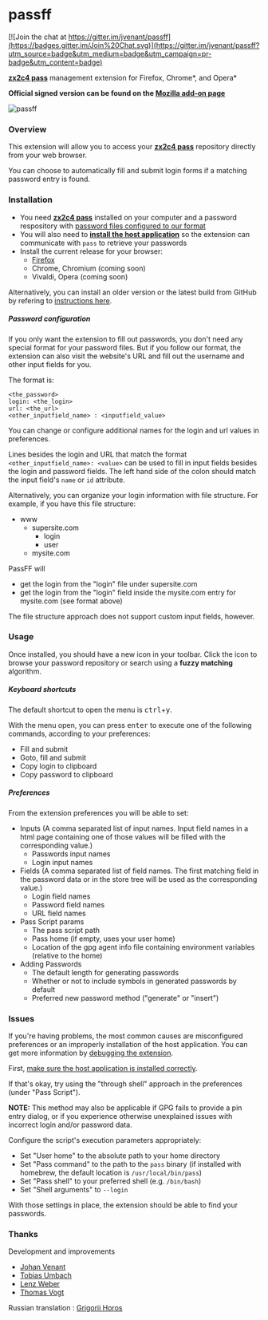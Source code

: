 passff
======

[![Join the chat at https://gitter.im/jvenant/passff](https://badges.gitter.im/Join%20Chat.svg)](https://gitter.im/jvenant/passff?utm_source=badge&utm_medium=badge&utm_campaign=pr-badge&utm_content=badge)

**[zx2c4 pass](http://www.zx2c4.com/projects/password-store/)** management extension for Firefox, Chrome\*, and Opera\*

**Official signed version can be found on the [Mozilla add-on page](https://addons.mozilla.org/firefox/addon/passff)**

![passff](https://cloud.githubusercontent.com/assets/1518387/24840201/299d3620-1d69-11e7-8e8a-ea0c5761dc95.png)

### Overview
This extension will allow you to access your **[zx2c4 pass](http://www.zx2c4.com/projects/password-store/)** repository directly from your web browser.

You can choose to automatically fill and submit login forms if a matching password entry is found.

### Installation
- You need **[zx2c4 pass](http://www.zx2c4.com/projects/password-store/)** installed on your computer and a password respository with [password files configured to our format](#password-configuration)
- You will also need to **[install the host application](docs/INSTALLATION.md#installing-the-host-application)** so the extension can communicate with `pass` to retrieve your passwords
- Install the current release for your browser:
  - [Firefox](https://addons.mozilla.org/firefox/addon/passff)
  - Chrome, Chromium (coming soon)
  - Vivaldi, Opera (coming soon)

Alternatively, you can install an older version or the latest build from GitHub by refering to [instructions here](docs/INSTALLATION.md).

##### Password configuration
If you only want the extension to fill out passwords, you don't need any special format for your password files. But if you follow our format, the extension can also visit the website's URL and fill out the username and other input fields for you.

The format is:
```
<the_password>
login: <the_login>
url: <the_url>
<other_inputfield_name> : <inputfield_value>
```

You can change or configure additional names for the login and url values in preferences.

Lines besides the login and URL that match the format `<other_inputfield_name>: <value>` can be used to fill in input fields besides the login and password fields. The left hand side of the colon should match the input field's `name` or `id` attribute.

Alternatively, you can organize your login information with file structure. For example, if you have this file structure:
* www
  * supersite.com
    * login
    * user
  * mysite.com

PassFF will
* get the login from the "login" file under supersite.com
* get the login from the "login" field inside the mysite.com entry for mysite.com (see format above)

The file structure approach does not support custom input fields, however.

### Usage
Once installed, you should have a new icon in your toolbar. Click the icon to browse your password repository or search using a **fuzzy matching** algorithm.

##### Keyboard shortcuts
The default shortcut to open the menu is <kbd>ctrl</kbd>+<kbd>y</kbd>.

With the menu open, you can press <kbd>enter</kbd> to execute one of the following commands, according to your preferences:
- Fill and submit
- Goto, fill and submit
- Copy login to clipboard
- Copy password to clipboard

##### Preferences
From the extension preferences you will be able to set:
- Inputs (A comma separated list of input names. Input field names in a html page containing one of those values will be filled with the corresponding value.)
  - Passwords input names
  - Login input names
- Fields (A comma separated list of field names. The first matching field in the password data or in the store tree will be used as the corresponding value.)
  - Login field names
  - Password field names
  - URL field names
- Pass Script params
  - The pass script path
  - Pass home (if empty, uses your user home)
  - Location of the gpg agent info file containing environment variables (relative to the home)
- Adding Passwords
  - The default length for generating passwords
  - Whether or not to include symbols in generated passwords by default
  - Preferred new password method ("generate" or "insert")

### Issues
If you're having problems, the most common causes are misconfigured preferences or an improperly installation of the host application. You can get more information by [debugging the extension](docs/CONTRIBUTING.md#debugging).

First, [make sure the host application is installed correctly](docs/INSTALLATION.md#installing-the-host-application).

If that's okay, try using the "through shell" approach in the preferences (under "Pass Script").

**NOTE:** This method may also be applicable if GPG fails to provide a pin entry
dialog, or if you experience otherwise unexplained issues with incorrect login
and/or password data.

Configure the script's execution parameters appropriately:

* Set "User home" to the absolute path to your home directory
* Set "Pass command" to the path to the `pass` binary (if installed with homebrew, the default location is `/usr/local/bin/pass`)
* Set "Pass shell" to your preferred shell (e.g. `/bin/bash`)
* Set "Shell arguments" to `--login`

With those settings in place, the extension should be able to find your passwords.

### Thanks
Development and improvements
 * [Johan Venant](https://github.com/jvenant)
 * [Tobias Umbach](https://github.com/sometoby)
 * [Lenz Weber](https://github.com/phryneas)
 * [Thomas Vogt](https://github.com/tuxor1337)

Russian translation : [Grigorii Horos](https://github.com/horosgrisa)
